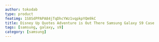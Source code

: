 ```yaml
---
author: tokodab
type: product
featimg: 1S8SdPPAPA84jTqDhcYWz1vqpkpYQm9kC
title: Disney Up Quotes Adventure is Out There Samsung Galaxy S9 Case
tags: [samsung, galaxy, s9]
category: [samsung]
---
```

